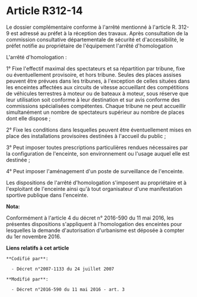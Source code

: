 # Article R312-14

Le dossier complémentaire conforme à l'arrêté mentionné à l'article R. 312-9 est adressé au préfet à la réception des
travaux. Après consultation de la commission consultative départementale de sécurité et d'accessibilité, le préfet notifie au
propriétaire de l'équipement l'arrêté d'homologation

L'arrêté d'homologation :

1° Fixe l'effectif maximal des spectateurs et sa répartition par tribune, fixe ou éventuellement provisoire, et hors tribune.
Seules des places assises peuvent être prévues dans les tribunes, à l'exception de celles situées dans les enceintes
affectées aux circuits de vitesse accueillant des compétitions de véhicules terrestres à moteur ou de bateaux à moteur, sous
réserve que leur utilisation soit conforme à leur destination et sur avis conforme des commissions spécialisées compétentes.
Chaque tribune ne peut accueillir simultanément un nombre de spectateurs supérieur au nombre de places dont elle dispose ;

2° Fixe les conditions dans lesquelles peuvent être éventuellement mises en place des installations provisoires destinées à
l'accueil du public ;

3° Peut imposer toutes prescriptions particulières rendues nécessaires par la configuration de l'enceinte, son environnement
ou l'usage auquel elle est destinée ;

4° Peut imposer l'aménagement d'un poste de surveillance de l'enceinte.

Les dispositions de l'arrêté d'homologation s'imposent au propriétaire et à l'exploitant de l'enceinte ainsi qu'à tout
organisateur d'une manifestation sportive publique dans l'enceinte.

**Nota:**

Conformément à l'article 4 du décret n° 2016-590 du 11 mai 2016, les présentes dispositions s'appliquent à l'homologation des
enceintes pour lesquelles la demande d'autorisation d'urbanisme est déposée à compter du 1er novembre 2016.

**Liens relatifs à cet article**

	**Codifié par**:

	  - Décret n°2007-1133 du 24 juillet 2007

	**Modifié par**:

	  - Décret n°2016-590 du 11 mai 2016 - art. 3
